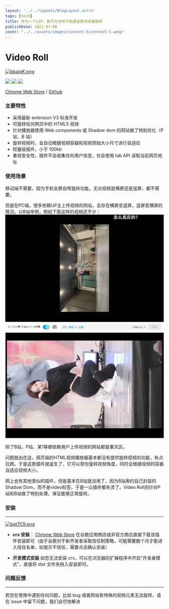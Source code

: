 ```yaml
---
layout: '../../layouts/BlogLayout.astro'
tags: [tech]
title: 作为一个LSP，我不允许你不知道这款浏览器插件
publishDate: 2021-07-08
cover: "../../assets/images/content-5/content-5.webp"
---
```

# Video Roll

[![bbaiqK.png](https://s1.ax1x.com/2022/03/13/bbaiqK.png)](https://imgtu.com/i/bbaiqK)

![](https://img.shields.io/github/stars/gxy5202/VideoRoll) ![](https://img.shields.io/github/package-json/v/gxy5202/VideoRoll) ![](https://img.shields.io/github/v/release/gxy5202/VideoRoll?display_name=tag&include_prereleases&sort=semver)

[Chrome Web Store](https://chrome.google.com/webstore/detail/video-roll/cokngoholafkeghnhhdlmiadlojpindm?hl=zh-CN&authuser=0 "Chrome Web Store")  / [Github](https://github.com/gxy5202/ "Github")

### 主要特性

-   采用最新 extension V3 标准开发
-   可旋转任何网页中的 HTML5 视频
-   针对播放器使用 Web components 或 Shadow dom 的网站做了特别优化（P 站、B 站）
-   旋转视频时，会自动根据视频容器和视频原始大小尺寸进行自适应
-   轻量级插件，小于 100kb
-   重视安全性，插件不会收集任何用户信息，仅会使用 tab API 读取当前网页地址

### 使用场景
移动端不需要，因为手机全屏自带旋转功能，无论视频是横屏还是竖屏，都不需要。

但是在PC端，很多依赖UP主上传视频的网站，会存在横屏变竖屏，竖屏变横屏的情况。以B站举例，例如下面这样的视频还不少：
![image.png](../../assets/images/content-5/content-5-2.webp)
![image.png](../../assets/images/content-5/content-5-3.webp)

除了B站，P站、某1等都依赖用户上传视频的网站都是重灾区。

问题就出在这，网页端的HTML视频播放器基本都没有提供旋转视频的功能，有点拉跨。于是这款插件就诞生了，它可以帮你旋转视频角度，同时会根据视频的容器自适应视频大小。

网上也有其他类似的插件，但是基本在B站就没用了，因为B站用的自己封装的Shadow Dom，而不是video标签，于是一众插件都失灵了。Video Roll则针对P站和B站做了特别处理，保证能够正常旋转。

### 安装

---

[![bqt7C9.png](https://s1.ax1x.com/2022/03/13/bqt7C9.png)](https://imgtu.com/i/bqt7C9)

-   **crx 安装**： [Chrome Web Store](https://chrome.google.com/webstore/detail/video-roll/cokngoholafkeghnhhdlmiadlojpindm?hl=zh-CN&authuser=0 "Chrome Web Store") 
    在谷歌应用商店或非官方商店直接下载该插件安装即可（由于谷歌对于新开发者采取信任制策略，可能需要数个月才能进入信任名单，如提示不信任，需要点击确认安装）

-   **开发模式安装**
    如您无法安装 crx，可以在浏览器的扩展程序中开启“开发者模式”，直接将 dist 文件夹拖入安装即可。

### 问题反馈

---

若您在使用中遇到任何问题，比如 bug 或者网站有特殊的视频元素无法旋转，请在 issue 中留下问题，我们会尽快解决

